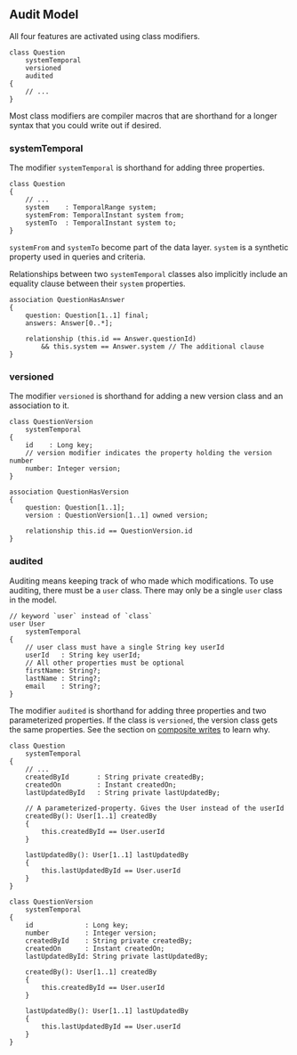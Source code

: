 ## Audit Model

All four features are activated using class modifiers.

```klass
class Question
    systemTemporal
    versioned
    audited
{
    // ...
}
```

Most class modifiers are compiler macros that are shorthand for a longer syntax that you could write out if desired.

### systemTemporal

The modifier `systemTemporal` is shorthand for adding three properties.

```klass
class Question
{
    // ...
    system    : TemporalRange system;
    systemFrom: TemporalInstant system from;
    systemTo  : TemporalInstant system to;
}
```

`systemFrom` and `systemTo` become part of the data layer. `system` is a synthetic property used in queries and criteria.

Relationships between two `systemTemporal` classes also implicitly include an equality clause between their `system` properties.

```klass
association QuestionHasAnswer
{
    question: Question[1..1] final;
    answers: Answer[0..*];

    relationship (this.id == Answer.questionId)
        && this.system == Answer.system // The additional clause
}
```

### versioned

The modifier `versioned` is shorthand for adding a new version class and an association to it.

```klass
class QuestionVersion
    systemTemporal
{
    id    : Long key;
    // version modifier indicates the property holding the version number
    number: Integer version;
}

association QuestionHasVersion
{
    question: Question[1..1];
    version : QuestionVersion[1..1] owned version;

    relationship this.id == QuestionVersion.id
}
```

### audited

Auditing means keeping track of who made which modifications. To use auditing, there must be a `user` class. There may only be a single `user` class in the model.

```klass
// keyword `user` instead of `class`
user User
    systemTemporal
{
    // user class must have a single String key userId
    userId   : String key userId;
    // All other properties must be optional
    firstName: String?;
    lastName : String?;
    email    : String?;
}
```

The modifier `audited` is shorthand for adding three properties and two parameterized properties. If the class is `versioned`, the version class gets the same properties. See the section on [composite writes](TODO) to learn why.

```klass
class Question
    systemTemporal
{
    // ...
    createdById       : String private createdBy;
    createdOn         : Instant createdOn;
    lastUpdatedById   : String private lastUpdatedBy;

    // A parameterized-property. Gives the User instead of the userId
    createdBy(): User[1..1] createdBy
    {
        this.createdById == User.userId
    }

    lastUpdatedBy(): User[1..1] lastUpdatedBy
    {
        this.lastUpdatedById == User.userId
    }
}

class QuestionVersion
    systemTemporal
{
    id             : Long key;
    number         : Integer version;
    createdById    : String private createdBy;
    createdOn      : Instant createdOn;
    lastUpdatedById: String private lastUpdatedBy;

    createdBy(): User[1..1] createdBy
    {
        this.createdById == User.userId
    }

    lastUpdatedBy(): User[1..1] lastUpdatedBy
    {
        this.lastUpdatedById == User.userId
    }
}

```
